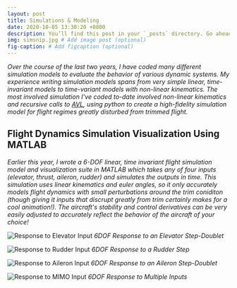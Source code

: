 ```yaml
---
layout: post
title: Simulations & Modeling
date: 2020-10-05 13:30:20 +0800
description: You’ll find this post in your `_posts` directory. Go ahead and edit it and re-build the site to see your changes. # Add post description (optional)
img: simsnip.jpg # Add image post (optional)
fig-caption: # Add figcaption (optional)
---
```

_Over the course of the last two years, I have coded many different simulation models to evaluate the behavior of various dynamic systems. My experience writing simulation models spans from very simple linear, time-invariant models to time-variant models with non-linear kinematics. The most involved simulation I've coded to-date involved non-linear kinematics and recursive calls to [AVL](http://web.mit.edu/drela/Public/web/avl/), using python to create a high-fidelity simulation model for flight regimes greatly disturbed from trimmed flight._ 

## Flight Dynamics Simulation Visualization Using MATLAB
_Earlier this year, I wrote a 6-DOF linear, time invariant flight simulation model and visualization suite in MATLAB which takes any of four inputs (elevator, thrust, aileron, rudder) and simulates the outputs in time. This simulation uses linear kinematics and euler angles, so it only accurately models flight dynamics with small perturbations around the trim coniditon (though giving it inputs that discrupt greatly from trim certainly makes for a cool animation!). The aircraft's stability and control derivatives can be very easily adjusted to accurately reflect the behavior of the aircraft of your choice!_


![Response to Elevator Input]({{site.baseurl}}/assets/img/de_simulation_animation.gif)
*6DOF Response to an Elevator Step-Doublet* <br />


![Response to Rudder Input]({{site.baseurl}}/assets/img/dr_simulation_animation.gif)
*6DOF Response to a Rudder Step* <br />

![Response to Aileron Input]({{site.baseurl}}/assets/img/da_simulation_animation.gif)
*6DOF Response to an Aileron Step-Doublet*

![Response to MIMO Input]({{site.baseurl}}/assets/img/MIMO_simulation_animation.gif)
*6DOF Response to Multiple Inputs*
